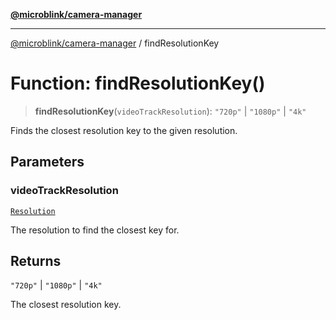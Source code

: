 [**@microblink/camera-manager**](../README.md)

***

[@microblink/camera-manager](../README.md) / findResolutionKey

# Function: findResolutionKey()

> **findResolutionKey**(`videoTrackResolution`): `"720p"` \| `"1080p"` \| `"4k"`

Finds the closest resolution key to the given resolution.

## Parameters

### videoTrackResolution

[`Resolution`](../type-aliases/Resolution.md)

The resolution to find the closest key for.

## Returns

`"720p"` \| `"1080p"` \| `"4k"`

The closest resolution key.
